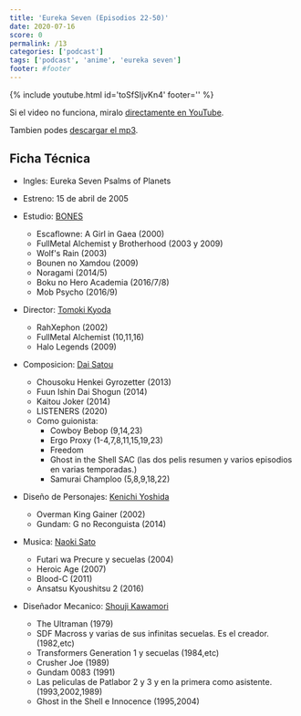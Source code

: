 ```yaml
---
title: 'Eureka Seven (Episodios 22-50)'
date: 2020-07-16
score: 0
permalink: /13
categories: ['podcast']
tags: ['podcast', 'anime', 'eureka seven']
footer: #footer
---
```


{% include youtube.html id='toSfSIjvKn4' footer='' %}

Si el video no funciona, miralo [directamente en YouTube](https://www.youtube.com/watch?v=toSfSIjvKn4).

Tambien podes [descargar el mp3](https://anchor.fm/s/2ed233f8/podcast/play/17358095/https%3A%2F%2Fd3ctxlq1ktw2nl.cloudfront.net%2Fstaging%2F2020-6-31%2F94640277-44100-2-c7a521aebaf222ca.mp3).

## Ficha Técnica

- Ingles: Eureka Seven Psalms of Planets
- Estreno: 15 de abril de 2005
- Estudio: [BONES](https://anilist.co/studio/4)
    - Escaflowne: A Girl in Gaea (2000)
    - FullMetal Alchemist y Brotherhood (2003 y 2009)
    - Wolf's Rain (2003)
    - Bounen no Xamdou (2009)
    - Noragami (2014/5)
    - Boku no Hero Academia (2016/7/8)
    - Mob Psycho (2016/9)

- Director: [Tomoki Kyoda](https://anilist.co/staff/100405)
    - RahXephon (2002)
    - FullMetal Alchemist (10,11,16)
    - Halo Legends (2009)

- Composicion: [Dai Satou](https://anilist.co/staff/100245)
    - Chousoku Henkei Gyrozetter (2013)
    - Fuun Ishin Dai Shogun (2014)
    - Kaitou Joker (2014)
    - LISTENERS (2020)
    - Como guionista:
        - Cowboy Bebop (9,14,23)
        - Ergo Proxy (1-4,7,8,11,15,19,23)
        - Freedom
        - Ghost in the Shell SAC (las dos pelis resumen y varios episodios en varias temporadas.)
        - Samurai Champloo (5,8,9,18,22)

- Diseño de Personajes: [Kenichi Yoshida](https://anilist.co/staff/103498)
    - Overman King Gainer (2002)
    - Gundam: G no Reconguista (2014)

- Musica: [Naoki Sato](https://anilist.co/staff/100171)
    - Futari wa Precure y secuelas (2004)
    - Heroic Age (2007)
    - Blood-C (2011)
    - Ansatsu Kyoushitsu 2 (2016)

- Diseñador Mecanico: [Shouji Kawamori](https://anilist.co/staff/97501)
    - The Ultraman (1979)
    - SDF Macross y varias de sus infinitas secuelas. Es el creador. (1982,etc)
    - Transformers Generation 1 y secuelas (1984,etc)
    - Crusher Joe (1989)
    - Gundam 0083 (1991)
    - Las peliculas de Patlabor 2 y 3 y en la primera como asistente. (1993,2002,1989)
    - Ghost in the Shell e Innocence (1995,2004)